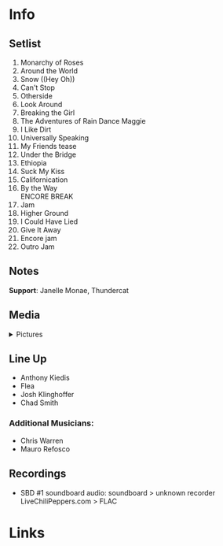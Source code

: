 # Info

## Setlist

1. Monarchy of Roses
2. Around the World
3. Snow ((Hey Oh))
4. Can't Stop
5. Otherside
6. Look Around
7. Breaking the Girl
8. The Adventures of Rain Dance Maggie
9. I Like Dirt
10. Universally Speaking
11. My Friends tease
12. Under the Bridge
13. Ethiopia
14. Suck My Kiss
15. Californication
16. By the Way
<br> ENCORE BREAK
17. Jam
18. Higher Ground
19. I Could Have Lied
20. Give It Away
21. Encore jam
22. Outro Jam

## Notes

**Support**: Janelle Monae, Thundercat

## Media 

<details>
  <summary>Pictures</summary>
  <!--<img alt="Setlist" title="Setlist" src="_.jpg" height="200" />
  <img alt="Flyer" title="Flyer" src="_.jpg" height="200" />-->
</details>

## Line Up

* Anthony Kiedis
* Flea
* Josh Klinghoffer
* Chad Smith

### Additional Musicians:

* Chris Warren  
* Mauro Refosco

## Recordings

* SBD #1 soundboard audio: soundboard > unknown recorder LiveChiliPeppers.com > FLAC

# Links
